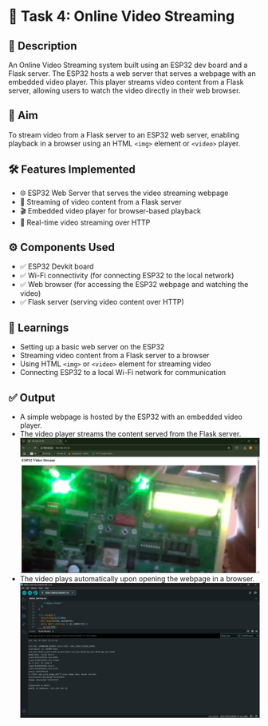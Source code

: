 # 📌 Task 4: Online Video Streaming

## 📖 Description
An Online Video Streaming system built using an ESP32 dev board and a Flask server. The ESP32 hosts a web server that serves a webpage with an embedded video player. This player streams video content from a Flask server, allowing users to watch the video directly in their web browser.

## 🎯 Aim
To stream video from a Flask server to an ESP32 web server, enabling playback in a browser using an HTML `<img>` element or `<video>` player.

## 🛠️ Features Implemented
- 🌐 ESP32 Web Server that serves the video streaming webpage
- 🎥 Streaming of video content from a Flask server
- 🎬 Embedded video player for browser-based playback
- 🔄 Real-time video streaming over HTTP

## ⚙️ Components Used
- ✅ ESP32 Devkit board
- ✅ Wi-Fi connectivity (for connecting ESP32 to the local network)
- ✅ Web browser (for accessing the ESP32 webpage and watching the video)
- ✅ Flask server (serving video content over HTTP)

## 🧠 Learnings
- Setting up a basic web server on the ESP32
- Streaming video content from a Flask server to a browser
- Using HTML `<img>` or `<video>` element for streaming video
- Connecting ESP32 to a local Wi-Fi network for communication

## ✅ Output
- A simple webpage is hosted by the ESP32 with an embedded video player.
- The video player streams the content served from the Flask server.
  ![op1](../images/live_video_streaming/video_cam_output.png)
- The video plays automatically upon opening the webpage in a browser.
  ![op1](../images/live_video_streaming/video_streaming_serial_monitor_op.png)
